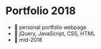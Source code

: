 # Portfolio 2018

 - :mega: personal portfolio webpage
 - :wrench: jQuery, JavaScript, CSS, HTML
 - :date: mid-2018
